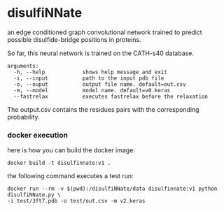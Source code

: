 # disulfiNNate

an edge conditioned graph convolutional network trained to predict possible disulfide-bridge positions in proteins.

So far, this neural network is trained on the CATH-s40 database.

```
arguments:
  -h, --help            shows help message and exit
  -i, --input           path to the input pdb file
  -o, --ouput           output file name. default=out.csv
  -m, --model           model name. default=v0.keras
  --fastrelax           executes fastrelax before the relaxation
```

The output.csv contains the residues pairs with the corresponding probability.

### docker execution

here is how you can build the docker image:
```
docker build -t disulfinnate:v1 .
```

the following command executes a test run:
```
docker run --rm -v $(pwd):/disulfiNNate/data disulfinnate:v1 python disulfiNNate.py \
-i test/3ft7.pdb -o test/out.csv -m v2.keras
```